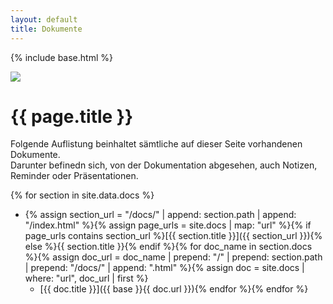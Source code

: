 ```yaml
---
layout: default
title: Dokumente
---
```

{% include base.html %}
<div class="rhrpatcher-banner"><img src="{{ page.base }}/assets/images/Banner.Image.png" /></div>

# {{ page.title }}

Folgende Auflistung beinhaltet sämtliche auf dieser Seite vorhandenen Dokumente.  
Darunter befinedn sich, von der Dokumentation abgesehen, auch Notizen, Reminder oder Präsentationen.

{% for section in site.data.docs %}
* {% assign section_url = "/docs/" | append: section.path | append: "/index.html" %}{% assign page_urls = site.docs | map: "url" %}{% if page_urls contains section_url %}[{{ section.title }}]({{ section_url }}){% else %}{{ section.title }}{% endif %}{% for doc_name in section.docs %}{% assign doc_url = doc_name | prepend: "/" | prepend: section.path | prepend: "/docs/" | append: ".html" %}{% assign doc = site.docs | where: "url", doc_url | first %}
    * [{{ doc.title }}]({{ base }}{{ doc.url }}){% endfor %}{% endfor %}